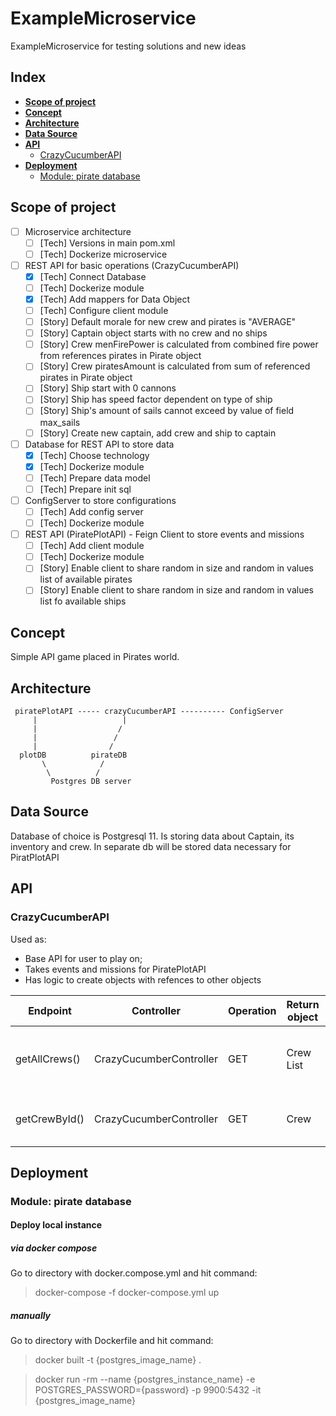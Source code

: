 # ExampleMicroservice
ExampleMicroservice for testing solutions and new ideas

## Index
- **[Scope of project](#Scope-of-project)**
- **[Concept](#Concept)**
- **[Architecture](#Architecture)**
- **[Data Source](#Data-Source)**
- **[API](#API)**
    - [CrazyCucumberAPI](#CrazyCucumberAPI)
- **[Deployment](#Deployment)**
    - [Module: pirate database](#Module:-pirate-database)

## Scope of project

- [ ] Microservice architecture
    - [ ] [Tech] Versions in main pom.xml
    - [ ] [Tech] Dockerize microservice 
- [ ] REST API for basic operations (CrazyCucumberAPI)
    - [x] [Tech] Connect Database
    - [ ] [Tech] Dockerize module
    - [x] [Tech] Add mappers for Data Object
    - [ ] [Tech] Configure client module
    - [ ] [Story] Default morale for new crew and pirates is "AVERAGE"
    - [ ] [Story] Captain object starts with no crew and no ships
    - [ ] [Story] Crew menFirePower is calculated from combined fire power from references pirates in Pirate object
    - [ ] [Story] Crew piratesAmount is calculated from sum of referenced pirates in Pirate object
    - [ ] [Story] Ship start with 0 cannons
    - [ ] [Story] Ship has speed factor dependent on type of ship
    - [ ] [Story] Ship's amount of sails cannot exceed by value of field max_sails
    - [ ] [Story] Create new captain, add crew and ship to captain
- [ ] Database for REST API to store data
    - [x] [Tech] Choose technology
    - [x] [Tech] Dockerize module
    - [ ] [Tech] Prepare data model
    - [ ] [Tech] Prepare init sql
- [ ] ConfigServer to store configurations
    - [ ] [Tech] Add config server
    - [ ] [Tech] Dockerize module
- [ ] REST API (PiratePlotAPI) - Feign Client to store events and missions
    - [ ] [Tech] Add client module
    - [ ] [Tech] Dockerize module
    - [ ] [Story] Enable client to share random in size and random in values list of available pirates
    - [ ] [Story] Enable client to share random in size and random in values list fo available ships

## Concept
Simple API game placed in Pirates world.

## Architecture

     piratePlotAPI ----- crazyCucumberAPI ---------- ConfigServer
         |                   |
         |                  /
         |                 /
         |                /
      plotDB          pirateDB
           \            /
            \          /
             Postgres DB server

## Data Source
Database of choice is Postgresql 11.
Is storing data about Captain, its inventory and crew.
In separate db will be stored data necessary for PiratPlotAPI

## API

### CrazyCucumberAPI
Used as:
* Base API for user to play on;
* Takes events and missions for PiratePlotAPI
* Has logic to create objects with refences to other objects

| Endpoint | Controller | Operation | Return object | Parameters | Request body | Description |
|----------|------------|-----------|---------------|------------|--------------|-------------|
|getAllCrews()|CrazyCucumberController|GET|Crew List|none|none|Retrieve all crews from db. (temporary endpoint)|
|getCrewById()|CrazyCucumberController|GET|Crew|String id|none|Retrieve specific crew by provided id|


## Deployment

### Module: pirate database

#### Deploy local instance

##### via docker compose

Go to directory with docker.compose.yml and hit command:

> docker-compose -f docker-compose.yml up

##### manually

Go to directory with Dockerfile and hit command:

> docker built -t {postgres_image_name} .

> docker run -rm --name {postgres_instance_name} -e POSTGRES_PASSWORD={password} -p 9900:5432 -it {postgres_image_name}